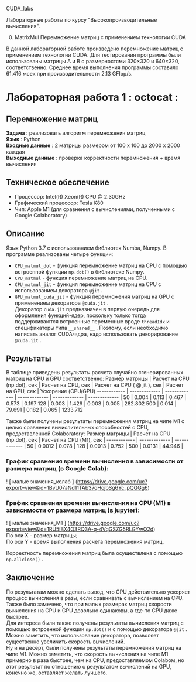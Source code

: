 CUDA_labs

Лабораторные работы по курсу "Высокопроизводительные вычисления".

0. MatrixMul
Перемножение матриц с применением технологии CUDA

В данной лабораторной работе произведено перемножение матриц с применением технологии CUDA. Для тестирования программы были использованы матрицы A и B с размерностями 320×320 и 640×320, соответственно. Среднее время выполнения программы составило 61.416 мсек при производительности 2.13 GFlop/s.


#  Лабораторная работа 1  : octocat : 
##  Перемножение матриц 
**Задача** : реализовать алгоритм перемножения матриц<br/> 
**Язык** : Python<br/> 
**Входные данные** : 2 матрицы размером от 100 х 100 до 2000 х 2000 каждая<br/> 
**Выходные данные** : проверка корректности перемножения + время вычисления<br/> 
##  **Техническое обеспечение** 
+  Процессор: Intel(R) Xeon(R) CPU @ 2.30GHz 
+  Графический процессор: Tesla K80 
+  Чип: Apple M1 (для сравнения с вычислениями, полученными с Google Colaboratory) 
##  **Описание** 
Язык Python 3.7 с использованием библиотек Numba, Numpy. 
В программе реализованы четыре функции:  
+  ```CPU_matmul_dot```  - функция перемножение матриц на CPU с помощью встроенной функции  ```np.dot()```  в библиотеке Numpy. 
+  ```CPU_matmul```  - функция перемножение матриц на CPU. 
+  ```CPU_matmul_jit```  - функция перемножение матриц на CPU с использованием декоратора  ```@jit``` . 
+  ```GPU_matmul_cuda_jit```  - функция перемножения матриц на GPU с применением декоратора  ```@cuda.jit``` .  
Декоратор  ```cuda.jit```  предназначен в первую очередь для оформления функций-ядер, поскольку только тогда поддерживаются встроенные переменные вроде  ```threadIdx```  и спецификаторы типа  ```__shared__``` . Поэтому, если необходимо написать аналог CUDA-ядра, надо использовать декорирование  ```@cuda.jit``` . 
##  **Результаты** 
В таблице приведены результаты расчета случайно сгенерированных матриц на CPU и GPU соответственно: 
Размер матрицы | Расчет на CPU (np.dot), сек | Расчет на CPU, сек | Расчет на CPU ( @ jit ), сек | Расчет на GPU, сек | Ускорение (CPU/GPU) 
------------ | ------------- | ------------- | ------------- | ------------- | ------------- | 
50 | 0.004 | 0.113 | 0.467 | 0.573 | 0.197 
128 | 0.003 | 1.429 | 0.003 | 0.005 | 282.802 
 500 | 0.014 | 79.691 | 0.182 | 0.065 | 1233.712 

 Также были получены результаты перемножения матриц на чипе M1 с целью сравнения вычислительных способностей с CPU, предоставленной Colaboratory: 
 Размер матрицы | Расчет на CPU (np.dot), сек | Расчет на CPU (М1), сек | 
 ------------ | ------------- | ------------- | 
 50 | 0.0012 | 0.078 | 
 128 | 0.0013 | 0.752 | 
 500 | 0.0131 | 44.946 | 
<br/> 

 ### График сравнения времени вычисления в зависимости от размера матриц (в Google Colab): <br/> 

! [ малые значения_колаб ] (https://drive.google.com/uc?export=view&id=1BvU07aNd11TAb37qHojbSg6Yc_pQGGg6) 
<br/> 
 ### График сравнения времени вычисления на CPU (M1) в зависимости от размера матриц (в jupyter): <br/> 

! [ малые значения_М1 ] (https://drive.google.com/uc?export=view&id=1RU5iBX4Q3RQ3A-q-4VqGSZG5RLGYwQ2d) 
<br/> 
 По оси X - размер матрицы;<br/> 
 По оси Y - время выполнения расчета перемножения матриц.<br/> 

 Корректность перемножения матриц была осуществлена с помощью  ```np.allclose()``` . 

 ##  **Заключение** 
 По результатам можно сделать вывод, что GPU действительно ускоряет процесс вычисления в разы, если сравнивать с вычислением на CPU. Также было замечено, что при малых размерах матриц скорости вычисления на CPU и GPU довольно одинаковы, а где-то CPU даже быстрее. <br/> 
 Для интереса были также получены результаты вычисления матриц с помощью встроенной функции  ```np.dot()```  и с помощью декоратора  ```@jit```  . Можно заметить, что использование декоратора, позволяет существенно увеличить скорость вычислений. <br/> 
 Ну и на десерт, были получены результаты перемножения матриц на чипе M1. Можно заметить, что скорость вычисления на чипе M1 примерно в раза быстрее, чем на CPU, предоставляемом Colabом, но этот результат по отношению с результатом вычислений на GPU, конечно же, оставляет желать лучшего. 
